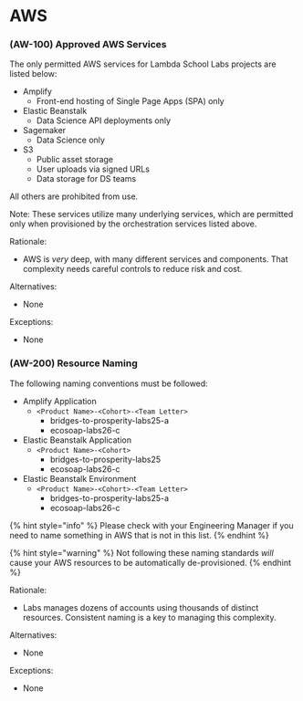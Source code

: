 # AWS

### \(AW-100\) Approved AWS Services

The only permitted AWS services for Lambda School Labs projects are listed below:

* Amplify
  * Front-end hosting of Single Page Apps \(SPA\) only
* Elastic Beanstalk
  * Data Science API deployments only
* Sagemaker
  * Data Science only
* S3
  * Public asset storage
  * User uploads via signed URLs
  * Data storage for DS teams

All others are prohibited from use.

Note: These services utilize many underlying services, which are permitted only when provisioned by the orchestration services listed above.

Rationale:

* AWS is _very_ deep, with many different services and components. That complexity needs careful controls to reduce risk and cost.

Alternatives:

* None

Exceptions:

* None

### \(AW-200\) Resource Naming

The following naming conventions must be followed:

* Amplify Application
  * `<Product Name>-<Cohort>-<Team Letter>`
    * bridges-to-prosperity-labs25-a
    * ecosoap-labs26-c
* Elastic Beanstalk Application
  * `<Product Name>-<Cohort>`
    * bridges-to-prosperity-labs25
    * ecosoap-labs26-c
* Elastic Beanstalk Environment
  * `<Product Name>-<Cohort>-<Team Letter>`
    * bridges-to-prosperity-labs25-a
    * ecosoap-labs26-c

{% hint style="info" %}
Please check with your Engineering Manager if you need to name something in AWS that is not in this list.
{% endhint %}

{% hint style="warning" %}
Not following these naming standards _will_ cause your AWS resources to be automatically de-provisioned.
{% endhint %}

Rationale:

* Labs manages dozens of accounts using thousands of distinct resources. Consistent naming is a key to managing this complexity.

Alternatives:

* None

Exceptions:

* None

